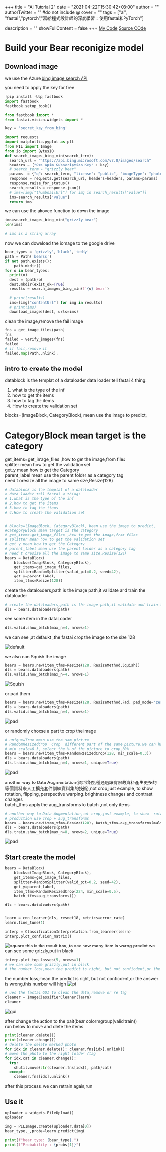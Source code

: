 +++
title = "Ai Tutorial 2"
date = "2021-04-22T15:30:42+08:00"
author = ""
authorTwitter = "" #do not include @
cover = ""
tags = ["ai", "fastai","pytorch","寫給程式設計師的深度學習：使用fastai和PyTorch"]

description = ""
showFullContent = false
+++
[My Code](https://colab.research.google.com/drive/10bYGsmx9OZYmk5xMw0kPAKNaD5ZGn9kr?usp=sharing)
[Source COde](https://colab.research.google.com/github/fastai/fastbook/blob/master/02_production.ipynb)
# Build your Bear reconigize model

## Download image

we use the Azure [bing image search API](https://www.microsoft.com/en-us/bing/apis/bing-image-search-api)

you need to apply the key for free

```python
!pip install -Uqq fastbook
import fastbook
fastbook.setup_book()

from fastbook import *
from fastai.vision.widgets import *

key = 'secret_key_from_bing'

import requests
import matplotlib.pyplot as plt
from PIL import Image
from io import BytesIO
def search_images_bing_min(search_term):
  search_url = "https://api.bing.microsoft.com/v7.0/images/search"
  headers = {"Ocp-Apim-Subscription-Key" : key}
  # search_term = "grizzly bear"
  params  = {"q": search_term, "license": "public", "imageType": "photo","count":'150'}
  response = requests.get(search_url, headers=headers, params=params)
  response.raise_for_status()
  search_results = response.json()
  # ims=[img["thumbnailUrl"] for img in search_results["value"]]
  ims=search_results["value"]
  return ims
```

we can use the abovce function to down the image

```python
ims=search_images_bing_min("grizzly bear")
len(ims)

# ims is a string array

```

now we can download the iomage to the google drive

```python
bear_types = 'grizzly','black','teddy'
path = Path('bearss')
if not path.exists():
    path.mkdir()
for o in bear_types:
  print(o)
  dest = (path/o)
  dest.mkdir(exist_ok=True)
  results = search_images_bing_min(f'{o} bear')
  
  # print(results)
  ims=[img["contentUrl"] for img in results]
  # print(ims)
  download_images(dest, urls=ims)
```

clean the image,remove the fail image

```python
fns = get_image_files(path)
fns
failed = verify_images(fns)
failed
# if fail,remove it
failed.map(Path.unlink);
```

## intro to create the model

datablock is the templat of a dataloader
data loader tell fastai 4 thing:

1. what is the type of the inf
2. how to get the items
3. how to tag the items
4. How to create the validation set

blocks=(ImageBlock, CategoryBlock), mean use the image to predict,  
# CategoryBlock mean target is the category  
get_items=get_image_files ,how to get the image,from files  
splitter mean how to get the validation set  
get_y mean how to get the Category  
parent_label mean use the parent folder as a category tag  
need t oresize all the image to same size,Resize(128)  

```python
# datablock is the templat of a dataloader
# data loader tell fastai 4 thing:
# 1.what is the type of the inf
# 2.how to get the items
# 3.how to tag the items
# 4.How to create the validation set


# blocks=(ImageBlock, CategoryBlock), bean use the image to predict,
#CategoryBlock mean target is the category
# get_items=get_image_files ,how to get the image,from files
# splitter mean how to get the validation set
# get_y mean how to get the Category
# parent_label mean use the parent folder as a category tag
# need t oresize all the image to same size,Resize(128)
bears = DataBlock(
    blocks=(ImageBlock, CategoryBlock), 
    get_items=get_image_files, 
    splitter=RandomSplitter(valid_pct=0.2, seed=42),
    get_y=parent_label,
    item_tfms=Resize(128))

```

create the dataloaders,path is the image path,it validate and train the dataloader

```python
# create the dataloaders,path is the image path,it validate and train the dataloader
dls = bears.dataloaders(path)

```

see some item in the dataLoader

```python
dls.valid.show_batch(max_n=4, nrows=1)

```

we can see ,at defaukt ,the fastai crop the image to the size 128

![default](/img/ai_t/t1/default.PNG)

we also can Squish the image

```python
bears = bears.new(item_tfms=Resize(128, ResizeMethod.Squish))
dls = bears.dataloaders(path)
dls.valid.show_batch(max_n=4, nrows=1)
```

![Squish](/img/ai_t/t1/squizh.PNG)

or pad them

```python
bears = bears.new(item_tfms=Resize(128, ResizeMethod.Pad, pad_mode='zeros'))
dls = bears.dataloaders(path)
dls.valid.show_batch(max_n=4, nrows=1)

```

![pad](/img/ai_t/t1/pad.PNG)

or randomly choose a part to crop the image

```python
# unique=True mean use the sam picture
# RandomResizedCrop  Crop  different part of the same picture,we can have more data to train,Data Augmentation
# min_scale=0.3, select the % of the picture to crop,30%
bears = bears.new(item_tfms=RandomResizedCrop(128, min_scale=0.3))
dls = bears.dataloaders(path)
dls.train.show_batch(max_n=4, nrows=1, unique=True)

```

![pad](/img/ai_t/t1/RandomResizedCrop.PNG)

another way to Data Augmentation(資料增強,種通過讓有限的資料產生更多的等價資料來人工擴充套件訓練資料集的技術),not crop,just example, to show  rotation, flipping, perspective warping, brightness changes and contrast changes  
batch_tfms apply the aug_transforms to batch ,not only items

```python
# another way to Data Augmentation,not crop,just example, to show  rotation, flipping, perspective warping, brightness changes and contrast changes
# production use crop + aug_transforms
bears = bears.new(item_tfms=Resize(128), batch_tfms=aug_transforms(mult=2))
dls = bears.dataloaders(path)
dls.train.show_batch(max_n=8, nrows=2, unique=True)
```

![pad](/img/ai_t/t1/aug_t.PNG)

## Start create the model

```python
bears = DataBlock(
    blocks=(ImageBlock, CategoryBlock), 
    get_items=get_image_files, 
    splitter=RandomSplitter(valid_pct=0.2, seed=42),
    get_y=parent_label,
    item_tfms=RandomResizedCrop(224, min_scale=0.5),
    batch_tfms=aug_transforms())

dls = bears.dataloaders(path)


learn = cnn_learner(dls, resnet18, metrics=error_rate)
learn.fine_tune(4)
```

```python
interp = ClassificationInterpretation.from_learner(learn)
interp.plot_confusion_matrix()
```

![square](/img/ai_t/t1/square.PNG)
this is the result box,,to see how many item is worng predict
we can see some grizzly,put in black

```python
interp.plot_top_losses(5, nrows=1)
# we can see some grizzly,put in black
# the number loss,mean the predict is right, but not conficdent,or the answer is wrong,this number will high
```

the number loss,mean the predict is right, but not conficdent,or the answer is wrong,this number will high
![pi](/img/ai_t/t1/pl.PNG)

```python
# ues the fastai GUI to clean the data,remove or re tag
cleaner = ImageClassifierCleaner(learn)
cleaner
```

![gui](/img/ai_t/t1/gui.png)

after change the action to the pait(bear colormgroup(valid,train))  
run below to move and dlete the items

```python
print(cleaner.delete())
print(cleaner.change())
# delete the delete marked photo
for idx in cleaner.delete(): cleaner.fns[idx].unlink()
# move the photo to the right folder /tag
for idx,cat in cleaner.change(): 
  try:
    shutil.move(str(cleaner.fns[idx]), path/cat)
  except:
    cleaner.fns[idx].unlink()
```

after this process, we can retrain again,run

## Use it

```python
uploader = widgets.FileUpload()
uploader
```

```python
img = PILImage.create(uploader.data[0])
bear_type,_,probs=learn.predict(img)

print(f"bear type: {bear_type}.")
print(f"Probability : {probs[1]}")

```
